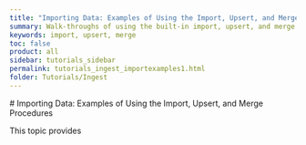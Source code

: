 ```yaml
---
title: "Importing Data: Examples of Using the Import, Upsert, and Merge Procedures"
summary: Walk-throughs of using the built-in import, upsert, and merge procedures.
keywords: import, upsert, merge
toc: false
product: all
sidebar: tutorials_sidebar
permalink: tutorials_ingest_importexamples1.html
folder: Tutorials/Ingest
---
```

<section>
<div class="TopicContent" data-swiftype-index="true" markdown="1">
# Importing Data: Examples of Using the Import, Upsert, and Merge Procedures

This topic provides

##
